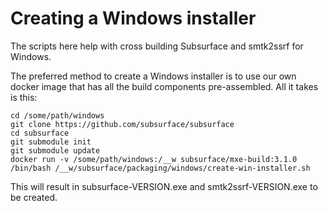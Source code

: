 # Creating a Windows installer

The scripts here help with cross building Subsurface and smtk2ssrf for Windows.

The preferred method to create a Windows installer is to use our own docker
image that has all the build components pre-assembled.
All it takes is this:

```
cd /some/path/windows
git clone https://github.com/subsurface/subsurface
cd subsurface
git submodule init
git submodule update
docker run -v /some/path/windows:/__w subsurface/mxe-build:3.1.0 /bin/bash /__w/subsurface/packaging/windows/create-win-installer.sh
```

This will result in subsurface-VERSION.exe and smtk2ssrf-VERSION.exe to be created.
